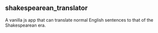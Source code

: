 ## shakespearean_translator

A vanilla js app that can translate normal English sentences to that of the Shakespearean era.
